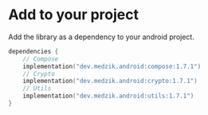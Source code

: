 # Add to your project

Add the library as a dependency to your android project.

```kotlin
dependencies {
    // Compose
    implementation("dev.medzik.android:compose:1.7.1")
    // Crypto
    implementation("dev.medzik.android:crypto:1.7.1")
    // Utils
    implementation("dev.medzik.android:utils:1.7.1")
}
```
